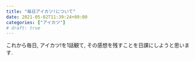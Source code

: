 ```yaml
---
title: "毎日アイカツ!について"
date: 2021-05-02T11:39:24+09:00
categories: ["アイカツ"]
# draft: true
---
```


これから毎日, アイカツ!を1話観て, その感想を残すことを日課にしようと思います.

